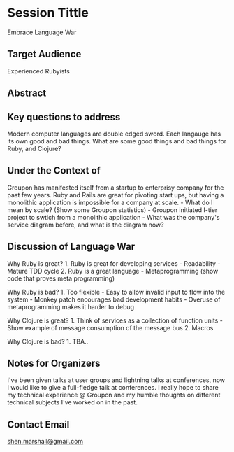 # Session Tittle
Embrace Language War

## Target Audience
Experienced Rubyists

## Abstract
Key questions to address
----------------------------
Modern computer languages are double edged sword. Each langauge has its own good and bad things.
What are some good things and bad things for Ruby, and Clojure?

Under the Context of
-----------------------------
  Groupon has manifested itself from a startup to enterprisy company for the past few years.
  Ruby and Rails are great for pivoting start ups, but having a monolithic application is impossible for a company at scale.
    - What do I mean by scale? (Show some Groupon statistics)
    - Groupon initiated I-tier project to swtich from a monolithic application
    - What was the company's service diagram before, and what is the diagram now?

Discussion of Language War
-----------------------------
  Why Ruby is great?
    1. Ruby is great for developing services
      - Readability
      - Mature TDD cycle
    2. Ruby is a great language
      - Metaprogramming (show code that proves meta programming)

  Why Ruby is bad?
    1. Too flexible
      - Easy to allow invalid input to flow into the system
      - Monkey patch encourages bad development habits
      - Overuse of metaprogramming makes it harder to debug

  Why Clojure is great?
    1. Think of services as a collection of function units
      - Show example of message consumption of the message bus
    2. Macros

  Why Clojure is bad?
    1. TBA..

## Notes for Organizers
I've been given talks at user groups and lightning talks at conferences, now I would like to give a full-fledge talk at conferences.
I really hope to share my technical experience @ Groupon and my humble thoughts on different technical subjects I've worked on in the past.

## Contact Email
shen.marshall@gmail.com